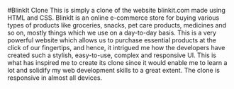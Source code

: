 #BlinkIt Clone
This is simply a clone of the website blinkit.com made using HTML and CSS. BlinkIt is an online e-commerce store for buying various types of products like groceries, snacks, pet care products, medicines and so on, mostly things which we use on a day-to-day basis. This is a very powerful website which allows us to purchase essential products at the click of our fingertips, and hence, it intrigued me how the developers have created such a stylish, easy-to-use, complex and responsive UI. This is what has inspired me to create its clone since it would enable me to learn a lot and solidify my web development skills to a great extent. The clone is responsive in almost all devices.
